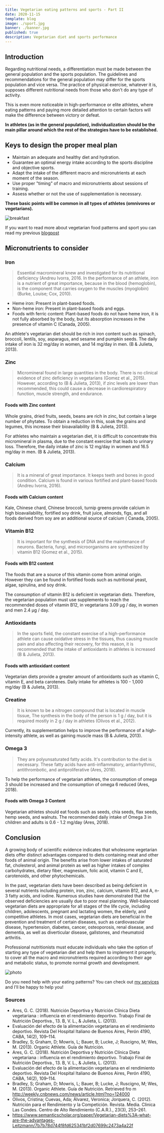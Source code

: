 ```yaml
---
title: Vegetarian eating patterns and sports - Part II
date: 2020-11-15
template: blog
image: ./sport.jpg
banner: ./banner.jpg
published: true
description: Vegetarian diet and sports performance
---
```


## Introduction 

Regarding nutritional needs, a differentiation must be made between the general population and the sports population. 
The guidelines and recommendations for the general population may differ for the sports population and vice versa. The practice of physical exercise, whatever it is, supposes different nutritional needs from those who don't do any type of activity.

This is even more noticeable in high-performance or elite athletes, where eating patterns and paying more detailed attention to certain factors will make the difference between victory or defeat.

**In athletes (as in the general population), individualization should be the main pillar around which the rest of the strategies have to be established.**

## Keys to design the proper meal plan

- Maintain an adequate and healthy diet and hydration.
- Guarantee an optimal energy intake according to the sports discipline and objective sports.
- Adapt the intake of the different macro and micronutrients at each moment of the season.
- Use proper "timing" of macro and micronutrients about sessions of training.
- Assess whether or not the use of supplementation is necessary.

**These basic points will be common in all types of athletes (omnivores or vegetarians).**

![breakfast](./breakfast-2.jpg)

If you want to read more about vegetarian food patterns and sport you can read my previous <a href="https://rociojalifi.com/blog/science-vegatarian-sports-part-1/" target="_blank" rel="noopener noreferrer">blogpost</a>

## Micronutrients to consider

### Iron 

> Essential macromineral knew and investigated for its nutritional deficiency (Andreu Ivorra, 2016. In the performance of an athlete, iron is a nutrient of great importance, because in the blood (hemoglobin), is the component that carries oxygen to the muscles (myoglobin) (Burke, Louise; Cox, 2010).

- Heme iron: Present in plant-based foods.
- Non-heme iron: Present in plant-based foods and eggs.
- Foods with ferric content: Plant-based foods do not have heme iron, it is not fully absorbed by the body, but its absorption increases in the presence of vitamin C (Canada, 2005).

An athlete's vegetarian diet should be rich in iron content such as spinach, broccoli, lentils, soy, asparagus, and sesame and pumpkin seeds. The daily intake of iron is 32 mg/day in women, and 14 mg/day in men. (B & Julieta, 2013).

### Zinc

> Micromineral found in large quantities in the body. There is no clinical evidence of zinc deficiency in vegetarians (Gomez et al., 2015). However, according to (B & Julieta, 2013), if zinc levels are lower than recommended, this could cause a decrease in cardiorespiratory function, muscle strength, and endurance.

#### Foods with Zinc content

Whole grains, dried fruits, seeds, beans are rich in zinc, but contain a large number of phytates. To obtain a reduction in this, soak the grains and legumes, this increase their bioavailability (B & Julieta, 2013).

For athletes who maintain a vegetarian diet, it is difficult to concentrate this micromineral in plasma, due to the constant exercise that leads to urinary loss. Therefore, the daily intake of zinc is 12 mg/day in women and 16.5 mg/day in men. (B & Julieta, 2013).
 
### Calcium

> It is a mineral of great importance. It keeps teeth and bones in good condition. Calcium is found in various fortified and plant-based foods (Andreu Ivorra, 2016).

#### Foods with Calcium content

Kale, Chinese chard, Chinese broccoli, turnip greens provide calcium in high bioavailability, fortified soy drink, fruit juice, almonds, figs, and all foods derived from soy are an additional source of calcium ( Canada, 2005).

### Vitamin B12

> It is important for the synthesis of DNA and the maintenance of neurons. Bacteria, fungi, and microorganisms are synthesized by vitamin B12 (Gomez et al., 2015).

#### Foods with B12 content

The foods that are a source of this vitamin come from animal origin. However they can be found in fortified foods such as nutritional yeast, algae, spirulina, and soy drink.

The consumption of vitamin B12 is deficient in vegetarian diets. Therefore, the vegetarian population must use supplements to reach the recommended doses of vitamin B12, in vegetarians 3.09 μg / day, in women and men 2.4 μg / day.
 
### Antioxidants

> In the sports field, the constant exercise of a high-performance athlete can cause oxidative stress in the tissues, thus causing muscle pain and also affecting their recovery, for this  reason, it is recommended that the intake of antioxidants in athletes is increased (B & Julieta, 2013).

#### Foods with antioxidant content

Vegetarian diets provide a greater amount of antioxidants such as vitamin C, vitamin E, and beta carotenes. Daily intake for athletes is 100 - 1,000 mg/day (B & Julieta, 2013).

### Creatine

> It is known to be a nitrogen compound that is located in muscle tissue, The synthesis in the body of the person is 1 g / day, but it is required mostly in 2 g / day in athletes (Olivos et al., 2012).

Currently, its supplementation helps to improve the performance of a high-intensity athlete, as well as gaining muscle mass (B & Julieta, 2013).

### Omega 3

> They are polyunsaturated fatty acids. It's contribution to the diet is necessary. These fatty acids have anti-inflammatory, antiarrhythmic, antithrombotic, and antiproliferative (Ares, 2018).

To help the performance of vegetarian athletes, the consumption of omega 3 should be increased and the consumption of omega 6 reduced (Ares, 2018).

#### Foods with Omega 3 Content

Vegetarian athletes should eat foods such as seeds, chia seeds, flax seeds, hemp seeds, and walnuts. The recommended daily intake of Omega 3 in children and adults is 0.6 - 1.2 mg/day (Ares, 2018).


## Conclusion

A growing body of scientific evidence indicates that wholesome vegetarian diets offer distinct advantages compared to diets containing meat and other foods of animal origin.
The benefits arise from lower intakes of saturated fat, cholesterol, and animal protein as well as higher intakes of complex carbohydrates, dietary fiber, magnesium, folic acid, vitamin C and E, carotenoids, and other phytochemicals.

In the past, vegetarian diets have been described as being deficient in several nutrients including protein, iron, zinc, calcium, vitamin B12, and A, n-3 fatty acids, and iodine. Numerous studies have demonstrated that the observed deficiencies are usually due to poor meal planning. Well-balanced vegetarian diets are appropriate for all stages of the life cycle, including children, adolescents, pregnant and lactating women, the elderly, and competitive athletes. In most cases, vegetarian diets are beneficial in the prevention and treatment of certain diseases, such as cardiovascular disease, hypertension, diabetes, cancer, osteoporosis, renal disease, and dementia, as well as diverticular disease, gallstones, and rheumatoid arthritis. 

Professional nutritionists must educate individuals who take the option of starting any type of vegetarian diet and help them to implement it properly, to cover all the macro and micronutrients required according to their age and metabolic status, to promote normal growth and development.

![photo](./photo_final.jpg)

Do you need help with your eating patterns? You can check out <a href="https://rociojalifi.com/services/nutrition/" target="_blank" rel="noopener noreferrer">my services </a> and I'll be happy to help you! 

### Sources

- Ares, G. C. (2018). Nutrición Deportiva y Nutrición Clínica Dieta vegetariana : influencia en el rendimiento deportivo. Trabajo Final de Nutrición Deportiva., 13. B, V. L., & Julieta, L. (2013).
- Evaluación del efecto de la alimentación vegetariana en el rendimiento deportivo. Revista Del Hospital Italiano de Buenos Aires, Perón 4190, CABA, 14(2), 109–114.
- Bradley, S; Graham, D; Mowris, L; Bauer, B; Lucke, J; Ruscigno, M; Wes, M. (2013). Organic Athlete. Guía de Nutrición.
- Ares, G. C. (2018). Nutrición Deportiva y Nutrición Clínica Dieta vegetariana : influencia en el rendimiento deportivo. Trabajo Final de Nutrición Deportiva., 13. B, V. L., & Julieta, L. (2013).
- Evaluación del efecto de la alimentación vegetariana en el rendimiento deportivo. Revista Del Hospital Italiano de Buenos Aires, Perón 4190, CABA, 14(2), 109–114.
- Bradley, S; Graham, D; Mowris, L; Bauer, B; Lucke, J; Ruscigno, M; Wes, M. (2013). Organic Athlete. Guía de Nutrición. Retrieved fro m http://weekly.cnbnews.com/news/article.html?no=124000
- Olivos, Cristina; Cuevas, Ada; Álvarez, Veronica; Jorquera, C. (2012). Nutrición para el Rendimiento y la Competición. Revista. Media. Clinica Las Condes. Centro de Alto Rendimiento (C.A.R.)., 23(3), 253–261.
- https://www.semanticscholar.org/paper/Vegetarian-diets%3A-what-are-the-advantages-Leitzmann/7b7b78d744f8fd625341bf2d07699c2473a4a22f


